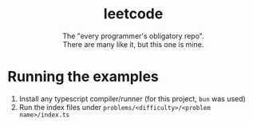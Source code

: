 <h1 align="center">leetcode</h1>

<p align="center">
The "every programmer's obligatory repo".<br>
There are many like it, but this one is mine.
</p>

# Running the examples

1. Install any typescript compiler/runner (for this project, `bun` was used)
2. Run the index files under `problems/<difficulty>/<problem name>/index.ts`